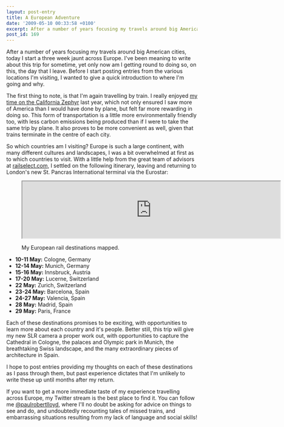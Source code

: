 ```yaml
---
layout: post-entry
title: A European Adventure
date: '2009-05-10 00:33:58 +0100'
excerpt: After a number of years focusing my travels around big American cities, today I start a three week jaunt across Europe.
post_id: 169
---
```

After a number of years focusing my travels around big American cities, today I start a three week jaunt across Europe. I've been meaning to write about this trip for sometime, yet only now am I getting round to doing so, on this, the day that I leave. Before I start posting entries from the various locations I'm visiting, I wanted to give a quick introduction to where I'm going and why.

The first thing to note, is that I'm again travelling by train. I really enjoyed [my time on the California Zephyr][1] last year, which not only ensured I saw more of America than I would have done by plane, but felt far more rewarding in doing so. This form of transportation is a little more environmentally friendly too, with less carbon emissions being produced than if I were to take the same trip by plane. It also proves to be more convenient as well, given that trains terminate in the centre of each city.

So which countries am I visiting? Europe is such a large continent, with many different cultures and landscapes, I was a bit overwhelmed at first as to which countries to visit. With a little help from the great team of advisors at [railselect.com][2], I settled on the following itinerary, leaving and returning to London's new St. Pancras International terminal via the Eurostar:

<figure>
    <div class="object map"><iframe width="680" src="http://a.tiles.mapbox.com/v3/paulrobertlloyd.map-vw9a5oh6.html#6/49.5/4"></iframe></div>
    <figcaption>
        <p>My European rail destinations mapped.</p>
    </figcaption>
</figure>

* **10-11 May:** Cologne, Germany
* **12-14 May:** Munich, Germany
* **15-16 May:** Innsbruck, Austria
* **17-20 May:** Lucerne, Switzerland
* **22 May:** Zurich, Switzerland
* **23-24 May:** Barcelona, Spain
* **24-27 May:** Valencia, Spain
* **28 May:** Madrid, Spain
* **29 May:** Paris, France

Each of these destinations promises to be exciting, with opportunities to learn more about each country and it's people. Better still, this trip will give my new SLR camera a proper work out, with opportunities to capture the Cathedral in Cologne, the palaces and Olympic park in Munich, the breathtaking Swiss landscape, and the many extraordinary pieces of architecture in Spain.

I hope to post entries providing my thoughts on each of these destinations as I pass through them, but past experience dictates that I'm unlikely to write these up until months after my return.

If you want to get a more immediate taste of my experience travelling across Europe, my Twitter stream is the best place to find it. You can follow me [@paulrobertlloyd][3], where I'll no doubt be asking for advice on things to see and do, and undoubtedly recounting tales of missed trains, and embarrassing situations resulting from my lack of language and social skills!

[1]: /2008/09/california_zephyr/
[2]: http://www.railselect.com/
[3]: http://twitter.com/paulrobertlloyd